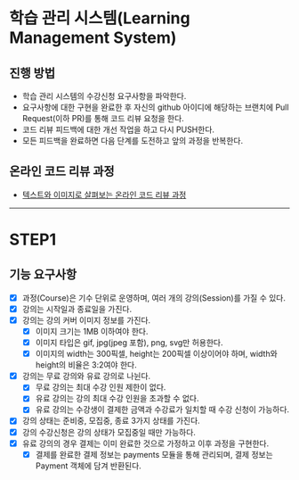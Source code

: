 # 학습 관리 시스템(Learning Management System)
## 진행 방법
* 학습 관리 시스템의 수강신청 요구사항을 파악한다.
* 요구사항에 대한 구현을 완료한 후 자신의 github 아이디에 해당하는 브랜치에 Pull Request(이하 PR)를 통해 코드 리뷰 요청을 한다.
* 코드 리뷰 피드백에 대한 개선 작업을 하고 다시 PUSH한다.
* 모든 피드백을 완료하면 다음 단계를 도전하고 앞의 과정을 반복한다.

## 온라인 코드 리뷰 과정
* [텍스트와 이미지로 살펴보는 온라인 코드 리뷰 과정](https://github.com/next-step/nextstep-docs/tree/master/codereview)

---
# STEP1
## 기능 요구사항
* [X] 과정(Course)은 기수 단위로 운영하며, 여러 개의 강의(Session)를 가질 수 있다.
* [X] 강의는 시작일과 종료일을 가진다.
* [X] 강의는 강의 커버 이미지 정보를 가진다.
  * [X] 이미지 크기는 1MB 이하여야 한다.
  * [X] 이미지 타입은 gif, jpg(jpeg 포함), png, svg만 허용한다.
  * [X] 이미지의 width는 300픽셀, height는 200픽셀 이상이어야 하며, width와 height의 비율은 3:2여야 한다.
* [X] 강의는 무료 강의와 유료 강의로 나뉜다.
  * [X] 무료 강의는 최대 수강 인원 제한이 없다.
  * [X] 유료 강의는 강의 최대 수강 인원을 초과할 수 없다.
  * [X] 유료 강의는 수강생이 결제한 금액과 수강료가 일치할 때 수강 신청이 가능하다.
* [X] 강의 상태는 준비중, 모집중, 종료 3가지 상태를 가진다.
* [X] 강의 수강신청은 강의 상태가 모집중일 때만 가능하다.
* [X] 유료 강의의 경우 결제는 이미 완료한 것으로 가정하고 이후 과정을 구현한다.
  * [X] 결제를 완료한 결제 정보는 payments 모듈을 통해 관리되며, 결제 정보는 Payment 객체에 담겨 반환된다.